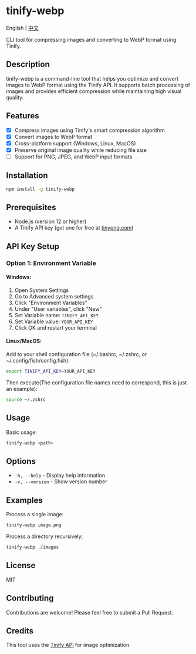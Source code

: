 # tinify-webp

English | [中文](https://github.com/foxhsx/tinify-webp/blob/main/README_ZH.md)

CLI tool for compressing images and converting to WebP format using Tinify.

## Description

tinify-webp is a command-line tool that helps you optimize and convert images to WebP format using the Tinify API. It supports batch processing of images and provides efficient compression while maintaining high visual quality.

## Features

- [x] Compress images using Tinify's smart compression algorithm
- [x] Convert images to WebP format
- [x] Cross-platform support (Windows, Linux, MacOS)
- [x] Preserve original image quality while reducing file size
- [ ] Support for PNG, JPEG, and WebP input formats

## Installation

```bash
npm install -g tinify-webp
```

## Prerequisites

- Node.js (version 12 or higher)
- A Tinify API key (get one for free at [tinypng.com](https://tinypng.com/developers))

## API Key Setup

### Option 1: Environment Variable

#### Windows:

1. Open System Settings
2. Go to Advanced system settings
3. Click "Environment Variables"
4. Under "User variables", click "New"
5. Set Variable name: `TINIFY_API_KEY`
6. Set Variable value: `YOUR_API_KEY`
7. Click OK and restart your terminal

#### Linux/MacOS:

Add to your shell configuration file (~/.bashrc, ~/.zshrc, or ~/.config/fish/config.fish):

```bash
export TINIFY_API_KEY=YOUR_API_KEY
```

Then execute(The configuration file names need to correspond, this is just an example):

```bash
source ~/.zshrc
```


## Usage

Basic usage:

```bash
tinify-webp <path>
```

## Options

- `-h, --help` - Display help information
- `-v, --version` - Show version number

## Examples

Process a single image:

```bash
tinify-webp image.png
```

Process a directory recursively:

```bash
tinify-webp ./images
```

## License

MIT

## Contributing

Contributions are welcome! Please feel free to submit a Pull Request.

## Credits

This tool uses the [Tinify API](https://tinypng.com/developers) for image optimization.
